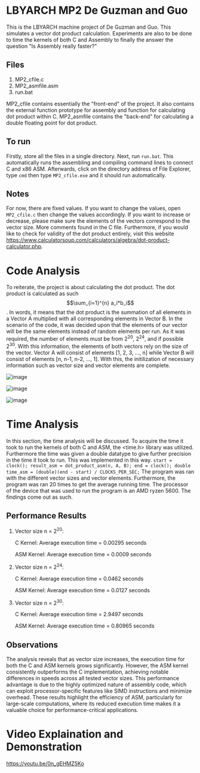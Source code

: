 # LBYARCH MP2 De Guzman and Guo

This is the LBYARCH machine project of De Guzman and Guo. This simulates a vector dot product calculation. Experiments are also to be done to time the kernels of both C and Assembly to finally the answer the question "Is Assembly really faster?"

## Files
1. MP2_cfile.c
2. MP2_asmfile.asm
3. run.bat

MP2_cfile contains essentially the "front-end" of the project. It also contains the external function prototype for assembly and function for calculating dot product within C. MP2_asmfile contains the "back-end" for calculating a double floating point for dot product.

## To run
Firstly, store all the files in a single directory. 
Next, run `run.bat`. This automatically runs the assembling and compiling command lines to connect C and x86 ASM. Afterwards, click on the directory address of File Explorer, type `cmd` then type `MP2_cfile.exe` and it should run automatically.

## Notes
For now, there are fixed values. If you want to change the values, open `MP2_cfile.c` then change the values accordingly. If you want to increase or decrease, please make sure the elements of the vectors correspond to the vector size. 
More comments found in the C file. 
Furthermore, if you would like to check for validity of the dot product entirely, visit this website https://www.calculatorsoup.com/calculators/algebra/dot-product-calculator.php.

# Code Analysis

To reiterate, the project is about calculating the dot product. The dot product is calculated as such $$\sum_{i=1}^{n} a_i*b_i$$. In words, it means that the dot product is the summation of all elements in a Vector A multiplied with all corresponding elements in Vector B. In the scenario of the code, it was decided upon that the elements of our vector will be the same elements instead of random elements per run. As it was required, the number of elements must be from 2<sup>20</sup>, 2<sup>24</sup>, and if possible 2<sup>30</sup>. With this information, the elements of both vectors rely on the size of the vector. Vector A will consist of elements [1, 2, 3, ..., n] while Vector B will consist of elements [n, n-1, n-2, ..., 1]. With this, the initilization of necessary information such as vector size and vector elements are complete.

![image](https://github.com/user-attachments/assets/341ea251-12d2-4cc4-a73b-bd339a4056f5)

![image](https://github.com/user-attachments/assets/23a19b7c-7f98-4598-a976-8a7713dabfad)

![image](https://github.com/user-attachments/assets/7d1dbbee-1633-4c52-88ad-6c55528b41fc)

# Time Analysis

In this section, the time analysis will be discussed. To acquire the time it took to run the kernels of both C and ASM, the <time.h> library was utilized. Furthermore the time was given a double datatype to give further precision in the time it took to run. This was implemented in this way. 
    ```
    start = clock();
    result_asm = dot_product_asm(n, A, B);
    end = clock();
    double time_asm = (double)(end - start) / CLOCKS_PER_SEC;
    ```
The program was ran with the different vector sizes and vector elements. Furthermore, the program was ran 20 times to get the average running time. The processor of the device that was used to run the program is an AMD ryzen 5600. The findings come out as such.

## Performance Results 

1. Vector size n = 2<sup>20</sup>:

   C Kernel: Average execution time = 0.00295 seconds
   
   ASM Kernel: Average execution time = 0.0009 seconds
   
   
2. Vector size n = 2<sup>24</sup>:

   C Kernel: Average execution time = 0.0462 seconds
   
   ASM Kernel: Average execution time = 0.0127 seconds
   

3. Vector size n = 2<sup>30</sup>:

   C Kernel: Average execution time = 2.9497 seconds
   
   ASM Kernel: Average execution time = 0.80965 seconds
   

## Observations

The analysis reveals that as vector size increases, the execution time for both the C and ASM kernels grows significantly. However, the ASM kernel consistently outperforms the C implementation, achieving notable differences in speeds across all tested vector sizes. This performance advantage is due to the highly optimized nature of assembly code, which can exploit processor-specific features like SIMD instructions and minimize overhead. These results highlight the efficiency of ASM, particularly for large-scale computations, where its reduced execution time makes it a valuable choice for performance-critical applications.

# Video Explaination and Demonstration

https://youtu.be/0n_gEHMZ5Ko
